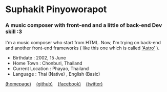 # Suphakit Pinyoworapot
### A music composer with front-end and a little of back-end Dev skill :3


I'm a music composer who start from HTML. Now, I'm trying on back-end and another front-end frameworks ( like this one which is called ['Astro'](https://astro.build/) ). <br />

- Birthdate : 2002, 15 June
- Home Town : Chonburi, Thailand
- Current Location : Phayao, Thailand
- Language : <span>Thai (Native)</span> , <span>English (Basic)</span>

[(homepage)](https://suphakit.net/)
&nbsp;&nbsp;
[(github)](https://github.com/dethMastery)
&nbsp;&nbsp;
[(facebook)](https://fb.com/dethMastery)
&nbsp;&nbsp;
[(twitter)](https://twitter.com/JojiDetzz)